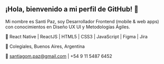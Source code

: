 ## ¡Hola, bienvenido a mi perfil de GitHub! 👋

Mi nombre es Santi Paz, soy Desarrollador Frontend (mobile & web apps) con conocimientos en Diseño UX UI y Metodologías Ágiles.

🔭 React Native | ReactJS | HTML5 | CSS3 | JavaScript | Figma | Jira

📍 Colegiales, Buenos Aires, Argentina 

💬 santiagom.paz@gmail.com | +54 9 11 5487 6452

<!--

-->
